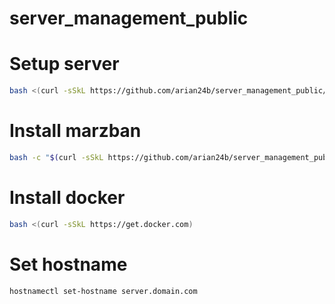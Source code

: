 # server_management_public

# Setup server

```bash
bash <(curl -sSkL https://github.com/arian24b/server_management_public/raw/main/server_setup.sh)
```

# Install marzban

```bash
bash -c "$(curl -sSkL https://github.com/arian24b/server_management_public/raw/main/marzban/marzban_installer.sh)" @ install
```

# Install docker

```bash
bash <(curl -sSkL https://get.docker.com)
```

# Set hostname

```bash
hostnamectl set-hostname server.domain.com
```
